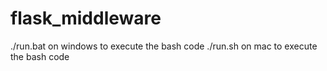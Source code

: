 # flask_middleware
./run.bat on windows to execute the bash code
./run.sh on mac to execute the bash code
